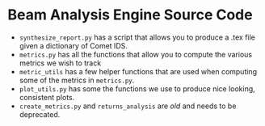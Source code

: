 # Beam Analysis Engine Source Code

* `synthesize_report.py` has a script that allows you to produce a .tex file given a dictionary of Comet IDS.
* `metrics.py` has all the functions that allow you to compute the various metrics we wish to track
* `metric_utils` has a few helper functions that are used when computing some of the metrics in `metrics.py`.
* `plot_utils.py` has some the functions we use to produce nice looking, consistent plots.
* `create_metrics.py` and `returns_analysis` are *old* and needs to be deprecated.